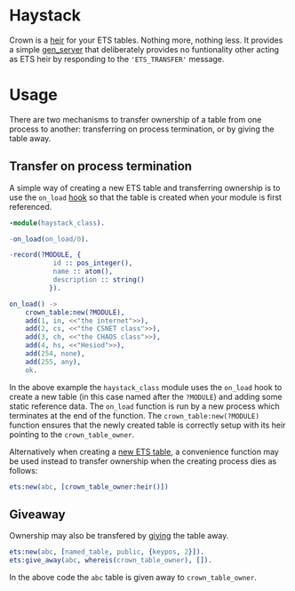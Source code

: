 # Haystack

Crown is a [heir](http://erlang.org/doc/man/ets.html#heir) for your
ETS tables. Nothing more, nothing less. It provides a simple
[gen_server](http://erlang.org/doc/man/gen_server.html) that
deliberately provides no funtionality other acting as ETS heir by
responding to the `'ETS_TRANSFER'` message.


# Usage

There are two mechanisms to transfer ownership of a table from one
process to another: transferring on process termination, or by giving
the table away.

## Transfer on process termination

A simple way of creating a new ETS table and transferring ownership is
to use the `on_load`
[hook](http://erlang.org/doc/reference_manual/code_loading.html#id88557)
so that the table is created when your module is first referenced.

```erlang
-module(haystack_class).

-on_load(on_load/0).

-record(?MODULE, {
           id :: pos_integer(),
           name :: atom(),
           description :: string()
          }).

on_load() ->
    crown_table:new(?MODULE),
    add(1, in, <<"the internet">>),
    add(2, cs, <<"the CSNET class">>),
    add(3, ch, <<"the CHAOS class">>),
    add(4, hs, <<"Hesiod">>),
    add(254, none),
    add(255, any),
    ok.
```

In the above example the `haystack_class` module uses the `on_load`
hook to create a new table (in this case named after the `?MODULE`)
and adding some static reference data. The `on_load` function is run
by a new process which terminates at the end of the function. The
`crown_table:new(?MODULE)` function ensures that the newly created
table is correctly setup with its heir pointing to the
`crown_table_owner`.

Alternatively when creating a
[new ETS table](http://erlang.org/doc/man/ets.html#new-2), a
convenience function may be used instead to transfer ownership when
the creating process dies as follows:

```erlang
ets:new(abc, [crown_table_owner:heir()])
```

## Giveaway

Ownership may also be transfered by
[giving](http://www.erlang.org/doc/man/ets.html#give_away-3) the table
away.

```erlang
ets:new(abc, [named_table, public, {keypos, 2}]).
ets:give_away(abc, whereis(crown_table_owner), []).
```

In the above code the `abc` table is given away to
`crown_table_owner`.
